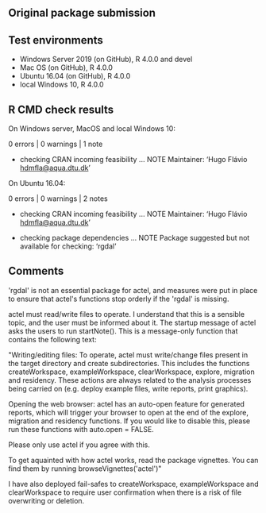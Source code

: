 ## Original package submission

## Test environments
* Windows Server 2019 (on GitHub), R 4.0.0 and devel
* Mac OS (on GitHub), R 4.0.0
* Ubuntu 16.04 (on GitHub), R 4.0.0
* local Windows 10, R 4.0.0

## R CMD check results

On Windows server, MacOS and local Windows 10:

0 errors | 0 warnings | 1 note

* checking CRAN incoming feasibility ... NOTE
Maintainer: ‘Hugo Flávio <hdmfla@aqua.dtu.dk>’

On Ubuntu 16.04:

0 errors | 0 warnings | 2 notes

* checking CRAN incoming feasibility ... NOTE
Maintainer: ‘Hugo Flávio <hdmfla@aqua.dtu.dk>’

* checking package dependencies ... NOTE
Package suggested but not available for checking: ‘rgdal’

## Comments

'rgdal' is not an essential package for actel, and measures 
were put in place to ensure that actel's functions stop orderly
if the 'rgdal' is missing.

actel must read/write files to operate. I understand that this
is a sensible topic, and the user must be informed about it. The
startup message of actel asks the users to run startNote(). This
is a message-only function that contains the following text:

"Writing/editing files:
  To operate, actel must write/change files present in the target 
  directory and create subdirectories. This includes the functions 
  createWorkspace, exampleWorkspace, clearWorkspace, explore, migration 
  and residency. These actions are always related to the analysis 
  processes being carried on (e.g. deploy example files, write 
  reports, print graphics). 

Opening the web browser:
  actel has an auto-open feature for generated reports, which will 
  trigger your browser to open at the end of the explore, migration 
  and residency functions. If you would like to disable this, please 
  run these functions with auto.open = FALSE. 

Please only use actel if you agree with this.

To get aquainted with how actel works, read the package vignettes.
You can find them by running browseVignettes('actel')"

I have also deployed fail-safes to createWorkspace, exampleWorkspace
and clearWorkspace to require user confirmation when there is a risk
of file overwriting or deletion.